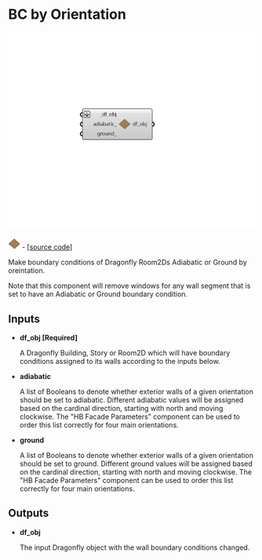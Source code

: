 # BC by Orientation

![](../../.gitbook/assets/BC_by_Orientation.png)

![](../../.gitbook/assets/BC_by_Orientation%20%281%29.png) - [\[source code\]](https://github.com/ladybug-tools/dragonfly-grasshopper/blob/master/dragonfly_grasshopper/src//DF%20BC%20by%20Orientation.py)

Make boundary conditions of Dragonfly Room2Ds Adiabatic or Ground by oreintation.

Note that this component will remove windows for any wall segment that is set to have an Adiabatic or Ground boundary condition.

## Inputs

* **df\_obj \[Required\]**

  A Dragonfly Building, Story or Room2D which will have boundary conditions assigned to its walls according to the inputs below. 

* **adiabatic**

  A list of Booleans to denote whether exterior walls of a given orientation should be set to adiabatic. Different adiabatic values will be assigned based on the cardinal direction, starting with north and moving clockwise. The "HB Facade Parameters" component can be used to order this list correctly for four main orientations. 

* **ground**

  A list of Booleans to denote whether exterior walls of a given orientation should be set to ground. Different ground values will be assigned based on the cardinal direction, starting with north and moving clockwise. The "HB Facade Parameters" component can be used to order this list correctly for four main orientations. 

## Outputs

* **df\_obj**

  The input Dragonfly object with the wall boundary conditions changed. 

